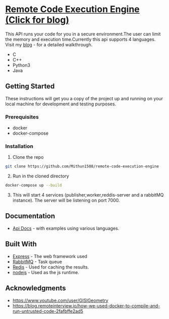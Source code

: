 # [Remote Code Execution Engine (Click for blog)](https://medium.com/@yashbudukh/building-a-remote-code-execution-system-9e55c5b248d6)
This API runs your code for you in a secure environment.The user can limit the memory and execution time.Currently this api supports 4 languages. Visit my [blog](https://medium.com/@yashbudukh/building-a-remote-code-execution-system-9e55c5b248d6?sk=da85e0b861383a610adcfdf086096a5d) - for a detailed walkthrough.

* C
* C++
* Python3
* Java

## Getting Started

These instructions will get you a copy of the project up and running on your local machine for development and testing purposes.

### Prerequisites

* docker
* docker-compose

### Installation

1. Clone the repo
```sh
git clone https://github.com/Mithun1508/remote-code-execution-engine
```
2. Run in the cloned directory
```sh
docker-compose up --build
```
3. This will start 4 services (publisher,worker,reddis-server and a rabbitMQ instance).
   The server will be listening on port 7000.


<!-- USAGE EXAMPLES -->
## Documentation
* [Api Docs](https://documenter.getpostman.com/view/11156949/Szt8fAgW?version=latest) - with examples using various languages.

## Built With

* [Express](https://expressjs.com/)     -  The web framework used
* [RabbitMQ](https://www.rabbitmq.com/) -  Task queue
* [Redis](https://redis.io/)           -  Used for caching the results.
* [nodejs](https://nodejs.org/en/)      -  Used as the js runtime.

## Acknowledgments

* https://www.youtube.com/user/GISIGeometry 
* https://blog.remoteinterview.io/how-we-used-docker-to-compile-and-run-untrusted-code-2fafbffe2ad5


